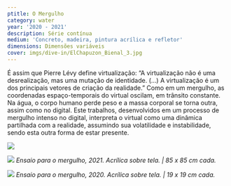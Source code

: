 ```yaml
---
ptitle: O Mergulho
category: water
year: '2020 - 2021'
description: Série contínua
medium: 'Concreto, madeira, pintura acrílica e refletor'
dimensions: Dimensões variáveis
cover: imgs/dive-in/ElChapuzon_Bienal_3.jpg
---
```

É assim que Pierre Lévy define virtualização: “A virtualização não é uma desrealização, mas uma mutação de identidade. (...) A virtualização é um dos principais vetores de criação da realidade.” Como em um mergulho, as coordenadas espaço-temporais do virtual oscilam, em trânsito constante. Na água, o corpo humano perde peso e a massa corporal se torna outra, assim como no digital. Este trabalhos, desenvolvidos em um processo de mergulho intenso no digital, interpreta o virtual como uma dinâmica partilhada com a realidade, assumindo sua volatilidade e instabilidade, sendo esta outra forma de estar presente.

![]({{site.baseurl}}/imgs/dive-in/ensaio-mergulho85x85_2.jpg)

![]({{site.baseurl}}/imgs/dive-in/ensaio-mergulho85x85_3.jpg)
_Ensaio para o mergulho, 2021. Acrílica sobre tela. | 85 x 85 cm cada._

![]({{site.baseurl}}/imgs/dive-in/ensaioparamergulho_19x19.jpg)
_Ensaio para o mergulho, 2020. Acrílica sobre tela. | 19 x 19 cm cada._
